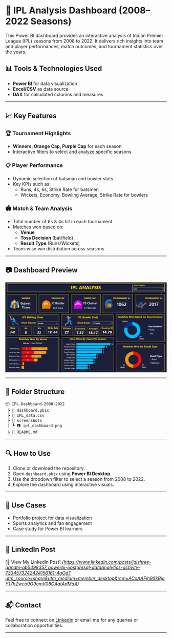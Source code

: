 
# 🏏 IPL Analysis Dashboard (2008–2022 Seasons)

This Power BI dashboard provides an interactive analysis of Indian Premier League (IPL) seasons from 2008 to 2022. It delivers rich insights into team and player performances, match outcomes, and tournament statistics over the years.

## 📊 Tools & Technologies Used
- **Power BI** for data visualization
- **Excel/CSV** as data source
- **DAX** for calculated columns and measures

---

## 📈 Key Features

### 🏆 Tournament Highlights
- **Winners, Orange Cap, Purple Cap** for each season
- Interactive filters to select and analyze specific seasons

### 📋 Player Performance
- Dynamic selection of batsman and bowler stats
- Key KPIs such as:
  - Runs, 4s, 6s, Strike Rate for batsmen
  - Wickets, Economy, Bowling Average, Strike Rate for bowlers

### 🏟️ Match & Team Analysis
- Total number of 6s & 4s hit in each tournament
- Matches won based on:
  - **Venue**
  - **Toss Decision** (bat/field)
  - **Result Type** (Runs/Wickets)
- Team-wise win distribution across seasons

---

## 📷 Dashboard Preview

![IPL Dashboard Preview](ipl_dashboard.png)

---

## 📁 Folder Structure
```
📦 IPL-Dashboard-2008-2022
 ┣ 📄 dashboard.pbix
 ┣ 📄 IPL_data.csv
 ┣ 📂 screenshots
 ┃ ┗ 📷 ipl_dashboard.png
 ┣ 📄 README.md
```

---

## 🔍 How to Use
1. Clone or download the repository.
2. Open `dashboard.pbix` using **Power BI Desktop**.
3. Use the dropdown filter to select a season from 2008 to 2022.
4. Explore the dashboard using interactive visuals.

---

## 💼 Use Cases
- Portfolio project for data visualization
- Sports analytics and fan engagement
- Case study for Power BI learners

---

## 🔗 LinkedIn Post
[🔗 View My LinkedIn Post] *(https://www.linkedin.com/posts/jaishree-gandhi-ab5498357_powerbi-postgresql-dataanalytics-activity-7334573242424156161-4gOd?utm_source=share&utm_medium=member_desktop&rcm=ACoAAFjh9SkBjgY17hZwco9O9omV08GAatAdMaA)*

---

## 📬 Contact
Feel free to connect on [LinkedIn](https://www.linkedin.com/in/jaishree-gandhi-ab5498357/) or email me for any queries or collaboration opportunities.

---
